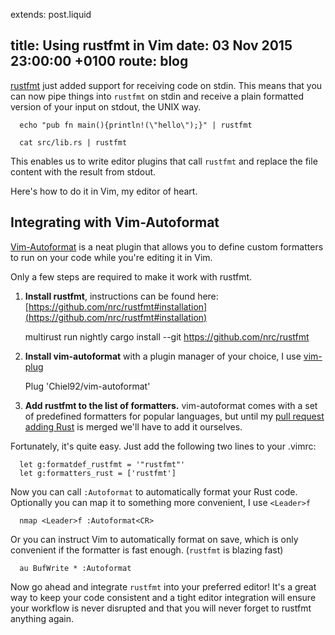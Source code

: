 extends: post.liquid

title:   Using rustfmt in Vim
date:    03 Nov 2015 23:00:00 +0100
route:   blog
---

[rustfmt](https://github.com/nrc/rustfmt) just added support for receiving code on stdin. This means that you can now pipe things into `rustfmt` on stdin and receive a plain formatted version of your input on stdout, the UNIX way.

      echo "pub fn main(){println!(\"hello\");}" | rustfmt

      cat src/lib.rs | rustfmt

This enables us to write editor plugins that call `rustfmt` and replace the file content with the result from stdout.

Here's how to do it in Vim, my editor of heart.

## Integrating with Vim-Autoformat

[Vim-Autoformat](https://github.com/Chiel92/vim-autoformat) is a neat plugin that allows you to define custom formatters to run on your code while you're editing it in Vim.

Only a few steps are required to make it work with rustfmt.

1. __Install rustfmt__, instructions can be found here: [https://github.com/nrc/rustfmt#installation](https://github.com/nrc/rustfmt#installation)

      multirust run nightly cargo install --git https://github.com/nrc/rustfmt

2. __Install vim-autoformat__ with a plugin manager of your choice, I use [vim-plug](https://github.com/junegunn/vim-plug)

      Plug 'Chiel92/vim-autoformat'

3. __Add rustfmt to the list of formatters.__ vim-autoformat comes with a set of predefined formatters for popular languages, but until my [pull request adding Rust](https://github.com/Chiel92/vim-autoformat/pull/87) is merged we'll have to add it ourselves.

Fortunately, it's quite easy. Just add the following two lines to your .vimrc:

      let g:formatdef_rustfmt = '"rustfmt"'
      let g:formatters_rust = ['rustfmt']

Now you can call `:Autoformat` to automatically format your Rust code. Optionally you can map it to something more convenient, I use `<Leader>f`

      nmap <Leader>f :Autoformat<CR>

Or you can instruct Vim to automatically format on save, which is only convenient if the formatter is fast enough. (`rustfmt` is blazing fast)

      au BufWrite * :Autoformat

Now go ahead and integrate `rustfmt` into your preferred editor! It's a great way to keep your code consistent and a tight editor integration will ensure your workflow is never disrupted and that you will never forget to rustfmt anything again.

